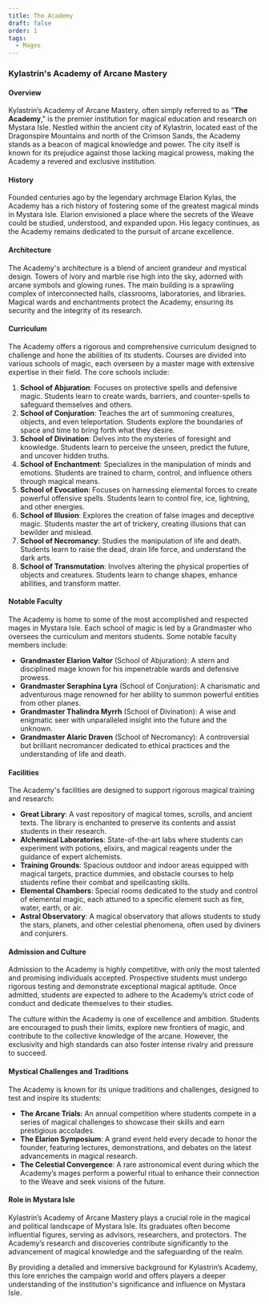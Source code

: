 ```yaml
---
title: The Academy
draft: false
order: 1
tags:
  - Mages
---
```

### Kylastrin's Academy of Arcane Mastery

#### Overview

Kylastrin’s Academy of Arcane Mastery, often simply referred to as "**The Academy**," is the premier institution for magical education and research on Mystara Isle. Nestled within the ancient city of Kylastrin, located east of the Dragonspire Mountains and north of the Crimson Sands, the Academy stands as a beacon of magical knowledge and power. The city itself is known for its prejudice against those lacking magical prowess, making the Academy a revered and exclusive institution.

#### History

Founded centuries ago by the legendary archmage Elarion Kylas, the Academy has a rich history of fostering some of the greatest magical minds in Mystara Isle. Elarion envisioned a place where the secrets of the Weave could be studied, understood, and expanded upon. His legacy continues, as the Academy remains dedicated to the pursuit of arcane excellence.

#### Architecture

The Academy's architecture is a blend of ancient grandeur and mystical design. Towers of ivory and marble rise high into the sky, adorned with arcane symbols and glowing runes. The main building is a sprawling complex of interconnected halls, classrooms, laboratories, and libraries. Magical wards and enchantments protect the Academy, ensuring its security and the integrity of its research.

#### Curriculum

The Academy offers a rigorous and comprehensive curriculum designed to challenge and hone the abilities of its students. Courses are divided into various schools of magic, each overseen by a master mage with extensive expertise in their field. The core schools include:

1. **School of Abjuration**: Focuses on protective spells and defensive magic. Students learn to create wards, barriers, and counter-spells to safeguard themselves and others.
2. **School of Conjuration**: Teaches the art of summoning creatures, objects, and even teleportation. Students explore the boundaries of space and time to bring forth what they desire.
3. **School of Divination**: Delves into the mysteries of foresight and knowledge. Students learn to perceive the unseen, predict the future, and uncover hidden truths.
4. **School of Enchantment**: Specializes in the manipulation of minds and emotions. Students are trained to charm, control, and influence others through magical means.
5. **School of Evocation**: Focuses on harnessing elemental forces to create powerful offensive spells. Students learn to control fire, ice, lightning, and other energies.
6. **School of Illusion**: Explores the creation of false images and deceptive magic. Students master the art of trickery, creating illusions that can bewilder and mislead.
7. **School of Necromancy**: Studies the manipulation of life and death. Students learn to raise the dead, drain life force, and understand the dark arts.
8. **School of Transmutation**: Involves altering the physical properties of objects and creatures. Students learn to change shapes, enhance abilities, and transform matter.

#### Notable Faculty

The Academy is home to some of the most accomplished and respected mages in Mystara Isle. Each school of magic is led by a Grandmaster who oversees the curriculum and mentors students. Some notable faculty members include:

- **Grandmaster Elarion Valtor** (School of Abjuration): A stern and disciplined mage known for his impenetrable wards and defensive prowess.
- **Grandmaster Seraphina Lyra** (School of Conjuration): A charismatic and adventurous mage renowned for her ability to summon powerful entities from other planes.
- **Grandmaster Thalindra Myrrh** (School of Divination): A wise and enigmatic seer with unparalleled insight into the future and the unknown.
- **Grandmaster Alaric Draven** (School of Necromancy): A controversial but brilliant necromancer dedicated to ethical practices and the understanding of life and death.

#### Facilities

The Academy's facilities are designed to support rigorous magical training and research:

- **Great Library**: A vast repository of magical tomes, scrolls, and ancient texts. The library is enchanted to preserve its contents and assist students in their research.
- **Alchemical Laboratories**: State-of-the-art labs where students can experiment with potions, elixirs, and magical reagents under the guidance of expert alchemists.
- **Training Grounds**: Spacious outdoor and indoor areas equipped with magical targets, practice dummies, and obstacle courses to help students refine their combat and spellcasting skills.
- **Elemental Chambers**: Special rooms dedicated to the study and control of elemental magic, each attuned to a specific element such as fire, water, earth, or air.
- **Astral Observatory**: A magical observatory that allows students to study the stars, planets, and other celestial phenomena, often used by diviners and conjurers.

#### Admission and Culture

Admission to the Academy is highly competitive, with only the most talented and promising individuals accepted. Prospective students must undergo rigorous testing and demonstrate exceptional magical aptitude. Once admitted, students are expected to adhere to the Academy’s strict code of conduct and dedicate themselves to their studies.

The culture within the Academy is one of excellence and ambition. Students are encouraged to push their limits, explore new frontiers of magic, and contribute to the collective knowledge of the arcane. However, the exclusivity and high standards can also foster intense rivalry and pressure to succeed.

#### Mystical Challenges and Traditions

The Academy is known for its unique traditions and challenges, designed to test and inspire its students:

- **The Arcane Trials**: An annual competition where students compete in a series of magical challenges to showcase their skills and earn prestigious accolades.
- **The Elarion Symposium**: A grand event held every decade to honor the founder, featuring lectures, demonstrations, and debates on the latest advancements in magical research.
- **The Celestial Convergence**: A rare astronomical event during which the Academy’s mages perform a powerful ritual to enhance their connection to the Weave and seek visions of the future.

#### Role in Mystara Isle

Kylastrin’s Academy of Arcane Mastery plays a crucial role in the magical and political landscape of Mystara Isle. Its graduates often become influential figures, serving as advisors, researchers, and protectors. The Academy’s research and discoveries contribute significantly to the advancement of magical knowledge and the safeguarding of the realm.

By providing a detailed and immersive background for Kylastrin’s Academy, this lore enriches the campaign world and offers players a deeper understanding of the institution's significance and influence on Mystara Isle.